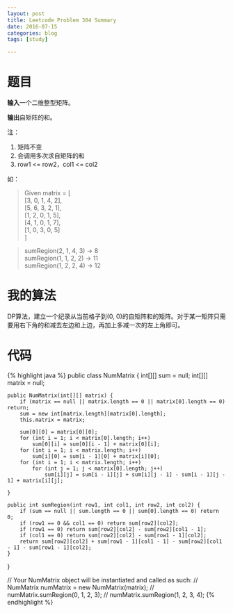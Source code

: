 ```yaml
---
layout: post
title: Leetcode Problem 304 Summary
date: 2016-07-15
categories: blog
tags: [study]

---
```


# 题目

**输入**一个二维整型矩阵。

**输出**自矩阵的和。

注：

1. 矩阵不变
2. 会调用多次求自矩阵的和
3. row1 <= row2，col1 <= col2

如：  
>Given matrix = [  
  [3, 0, 1, 4, 2],  
  [5, 6, 3, 2, 1],  
  [1, 2, 0, 1, 5],  
  [4, 1, 0, 1, 7],  
  [1, 0, 3, 0, 5]  
]

>sumRegion(2, 1, 4, 3) -> 8  
sumRegion(1, 1, 2, 2) -> 11  
sumRegion(1, 2, 2, 4) -> 12

# 我的算法

DP算法，建立一个纪录从当前格子到(0, 0)的自矩阵和的矩阵。对于某一矩阵只需要用右下角的和减去左边和上边，再加上多减一次的左上角即可。

# 代码

{% highlight java %}
public class NumMatrix {
    int[][] sum = null;
    int[][] matrix = null;

    public NumMatrix(int[][] matrix) {
        if (matrix == null || matrix.length == 0 || matrix[0].length == 0) return;
        sum = new int[matrix.length][matrix[0].length];
        this.matrix = matrix;
        
        sum[0][0] = matrix[0][0];
        for (int i = 1; i < matrix[0].length; i++) 
            sum[0][i] = sum[0][i - 1] + matrix[0][i];
        for (int i = 1; i < matrix.length; i++) 
            sum[i][0] = sum[i - 1][0] + matrix[i][0];
        for (int i = 1; i < matrix.length; i++) 
            for (int j = 1; j < matrix[0].length; j++) 
                sum[i][j] = sum[i - 1][j] + sum[i][j - 1] - sum[i - 1][j - 1] + matrix[i][j];
        
    }

    public int sumRegion(int row1, int col1, int row2, int col2) {
        if (sum == null || sum.length == 0 || sum[0].length == 0) return 0;
        if (row1 == 0 && col1 == 0) return sum[row2][col2];
        if (row1 == 0) return sum[row2][col2] - sum[row2][col1 - 1];
        if (col1 == 0) return sum[row2][col2] - sum[row1 - 1][col2];
        return sum[row2][col2] + sum[row1 - 1][col1 - 1] - sum[row2][col1 - 1] - sum[row1 - 1][col2];
    }
}


// Your NumMatrix object will be instantiated and called as such:
// NumMatrix numMatrix = new NumMatrix(matrix);
// numMatrix.sumRegion(0, 1, 2, 3);
// numMatrix.sumRegion(1, 2, 3, 4);
{% endhighlight %}